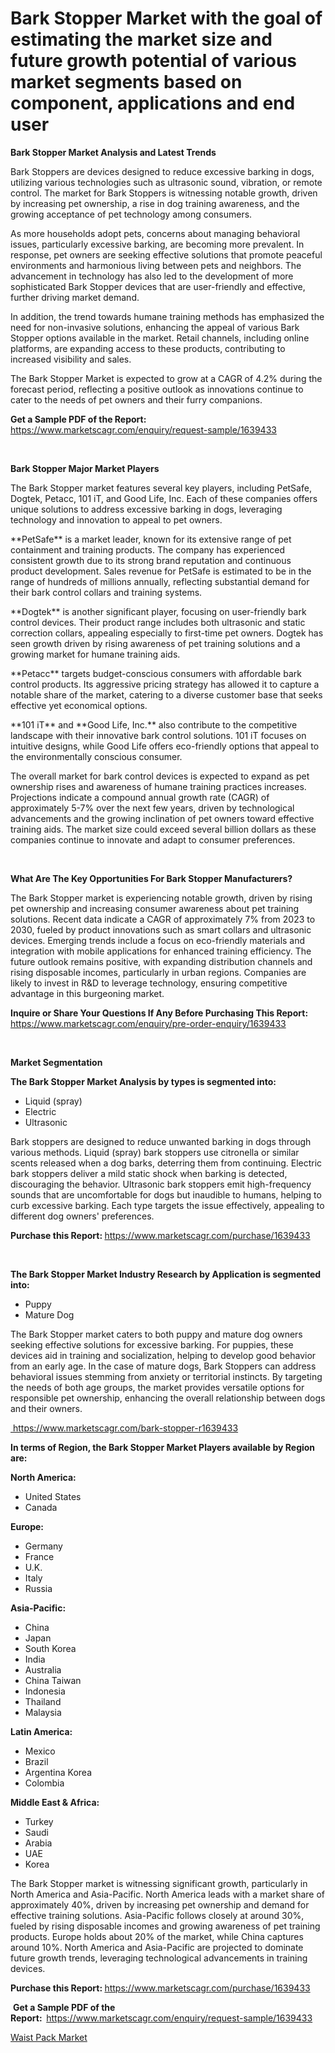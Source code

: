 <p><h1>Bark Stopper Market with the goal of estimating the market size and future growth potential of various market segments based on component, applications and end user</h1></p><p><strong>Bark Stopper Market Analysis and Latest Trends</strong></p>
<p><p>Bark Stoppers are devices designed to reduce excessive barking in dogs, utilizing various technologies such as ultrasonic sound, vibration, or remote control. The market for Bark Stoppers is witnessing notable growth, driven by increasing pet ownership, a rise in dog training awareness, and the growing acceptance of pet technology among consumers. </p><p>As more households adopt pets, concerns about managing behavioral issues, particularly excessive barking, are becoming more prevalent. In response, pet owners are seeking effective solutions that promote peaceful environments and harmonious living between pets and neighbors. The advancement in technology has also led to the development of more sophisticated Bark Stopper devices that are user-friendly and effective, further driving market demand.</p><p>In addition, the trend towards humane training methods has emphasized the need for non-invasive solutions, enhancing the appeal of various Bark Stopper options available in the market. Retail channels, including online platforms, are expanding access to these products, contributing to increased visibility and sales. </p><p>The Bark Stopper Market is expected to grow at a CAGR of 4.2% during the forecast period, reflecting a positive outlook as innovations continue to cater to the needs of pet owners and their furry companions.</p></p>
<p><strong>Get a Sample PDF of the Report:&nbsp;</strong> <a href="https://www.marketscagr.com/enquiry/request-sample/1639433?utm_campaign=3137&utm_medium=2&utm_source=Github&utm_content=ia&utm_term=05042025&utm_id=bark-stopper">https://www.marketscagr.com/enquiry/request-sample/1639433</a></p>
<p>&nbsp;</p>
<p><strong>Bark Stopper Major Market Players</strong></p>
<p><p>The Bark Stopper market features several key players, including PetSafe, Dogtek, Petacc, 101 iT, and Good Life, Inc. Each of these companies offers unique solutions to address excessive barking in dogs, leveraging technology and innovation to appeal to pet owners.</p><p>**PetSafe** is a market leader, known for its extensive range of pet containment and training products. The company has experienced consistent growth due to its strong brand reputation and continuous product development. Sales revenue for PetSafe is estimated to be in the range of hundreds of millions annually, reflecting substantial demand for their bark control collars and training systems.</p><p>**Dogtek** is another significant player, focusing on user-friendly bark control devices. Their product range includes both ultrasonic and static correction collars, appealing especially to first-time pet owners. Dogtek has seen growth driven by rising awareness of pet training solutions and a growing market for humane training aids.</p><p>**Petacc** targets budget-conscious consumers with affordable bark control products. Its aggressive pricing strategy has allowed it to capture a notable share of the market, catering to a diverse customer base that seeks effective yet economical options.</p><p>**101 iT** and **Good Life, Inc.** also contribute to the competitive landscape with their innovative bark control solutions. 101 iT focuses on intuitive designs, while Good Life offers eco-friendly options that appeal to the environmentally conscious consumer. </p><p>The overall market for bark control devices is expected to expand as pet ownership rises and awareness of humane training practices increases. Projections indicate a compound annual growth rate (CAGR) of approximately 5-7% over the next few years, driven by technological advancements and the growing inclination of pet owners toward effective training aids. The market size could exceed several billion dollars as these companies continue to innovate and adapt to consumer preferences.</p></p>
<p>&nbsp;</p>
<p><strong>What Are The Key Opportunities For Bark Stopper Manufacturers?</strong></p>
<p><p>The Bark Stopper market is experiencing notable growth, driven by rising pet ownership and increasing consumer awareness about pet training solutions. Recent data indicate a CAGR of approximately 7% from 2023 to 2030, fueled by product innovations such as smart collars and ultrasonic devices. Emerging trends include a focus on eco-friendly materials and integration with mobile applications for enhanced training efficiency. The future outlook remains positive, with expanding distribution channels and rising disposable incomes, particularly in urban regions. Companies are likely to invest in R&D to leverage technology, ensuring competitive advantage in this burgeoning market.</p></p>
<p><strong>Inquire or Share Your Questions If Any Before Purchasing This Report:</strong> <a href="https://www.marketscagr.com/enquiry/pre-order-enquiry/1639433?utm_campaign=3137&utm_medium=2&utm_source=Github&utm_content=ia&utm_term=05042025&utm_id=bark-stopper">https://www.marketscagr.com/enquiry/pre-order-enquiry/1639433</a></p>
<p>&nbsp;</p>
<p><strong>Market Segmentation</strong></p>
<p><strong>The Bark Stopper Market Analysis by types is segmented into:</strong></p>
<p><ul><li>Liquid (spray)</li><li>Electric</li><li>Ultrasonic</li></ul></p>
<p><p>Bark stoppers are designed to reduce unwanted barking in dogs through various methods. Liquid (spray) bark stoppers use citronella or similar scents released when a dog barks, deterring them from continuing. Electric bark stoppers deliver a mild static shock when barking is detected, discouraging the behavior. Ultrasonic bark stoppers emit high-frequency sounds that are uncomfortable for dogs but inaudible to humans, helping to curb excessive barking. Each type targets the issue effectively, appealing to different dog owners' preferences.</p></p>
<p><strong>Purchase this Report:&nbsp;</strong><a href="https://www.marketscagr.com/purchase/1639433?utm_campaign=3137&utm_medium=2&utm_source=Github&utm_content=ia&utm_term=05042025&utm_id=bark-stopper">https://www.marketscagr.com/purchase/1639433</a></p>
<p>&nbsp;</p>
<p><strong>The Bark Stopper Market Industry Research by Application is segmented into:</strong></p>
<p><ul><li>Puppy</li><li>Mature Dog</li></ul></p>
<p><p>The Bark Stopper market caters to both puppy and mature dog owners seeking effective solutions for excessive barking. For puppies, these devices aid in training and socialization, helping to develop good behavior from an early age. In the case of mature dogs, Bark Stoppers can address behavioral issues stemming from anxiety or territorial instincts. By targeting the needs of both age groups, the market provides versatile options for responsible pet ownership, enhancing the overall relationship between dogs and their owners.</p></p>
<p><a href="https://www.marketscagr.com/bark-stopper-r1639433?utm_campaign=3137&utm_medium=2&utm_source=Github&utm_content=ia&utm_term=05042025&utm_id=bark-stopper">&nbsp;https://www.marketscagr.com/bark-stopper-r1639433</a></p>
<p><strong>In terms of Region, the Bark Stopper Market Players available by Region are:</strong></p>
<p>
    <p> <strong> North America: </strong>
        <ul>
            <li>United States</li>
            <li>Canada</li>
        </ul>
        </p> 
    <p> <strong> Europe: </strong>
        <ul>
            <li>Germany</li>
            <li>France</li>
            <li>U.K.</li>
            <li>Italy</li>
            <li>Russia</li>
        </ul>
        </p> 
    <p> <strong> Asia-Pacific: </strong>
        <ul>
            <li>China</li>
            <li>Japan</li>
            <li>South Korea</li>
            <li>India</li>
            <li>Australia</li>
            <li>China Taiwan</li>
            <li>Indonesia</li>
            <li>Thailand</li>
            <li>Malaysia</li>
        </ul>
        </p> 
    <p> <strong> Latin America: </strong>
        <ul>
            <li>Mexico</li>
            <li>Brazil</li>
            <li>Argentina Korea</li>
            <li>Colombia</li>
        </ul>
        </p> 
    <p> <strong> Middle East & Africa: </strong>
        <ul>
            <li>Turkey</li>
            <li>Saudi</li>
            <li>Arabia</li>
            <li>UAE</li>
            <li>Korea</li>
        </ul>
    </p>
    </p>
<p><p>The Bark Stopper market is witnessing significant growth, particularly in North America and Asia-Pacific. North America leads with a market share of approximately 40%, driven by increasing pet ownership and demand for effective training solutions. Asia-Pacific follows closely at around 30%, fueled by rising disposable incomes and growing awareness of pet training products. Europe holds about 20% of the market, while China captures around 10%. North America and Asia-Pacific are projected to dominate future growth trends, leveraging technological advancements in training devices.</p></p>
<p><strong>Purchase this Report: </strong><a href="https://www.marketscagr.com/purchase/1639433?utm_campaign=3137&utm_medium=2&utm_source=Github&utm_content=ia&utm_term=05042025&utm_id=bark-stopper">https://www.marketscagr.com/purchase/1639433</a></p>
<p>&nbsp;<strong>Get a Sample PDF of the Report:&nbsp;&nbsp;</strong><a href="https://www.marketscagr.com/enquiry/request-sample/1639433?utm_campaign=3137&utm_medium=2&utm_source=Github&utm_content=ia&utm_term=05042025&utm_id=bark-stopper">https://www.marketscagr.com/enquiry/request-sample/1639433</a></p>
<p><strong></strong></p>
<p><p><a href="https://github.com/ugurgyuri/Market-Research-Report-List-1/blob/main/waist-pack-market.md?utm_campaign=3137&utm_medium=2&utm_source=Github&utm_content=ia&utm_term=05042025&utm_id=bark-stopper">Waist Pack Market</a></p></p>